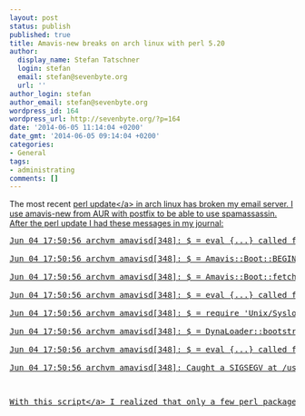 ```yaml
---
layout: post
status: publish
published: true
title: Amavis-new breaks on arch linux with perl 5.20
author:
  display_name: Stefan Tatschner
  login: stefan
  email: stefan@sevenbyte.org
  url: ''
author_login: stefan
author_email: stefan@sevenbyte.org
wordpress_id: 164
wordpress_url: http://sevenbyte.org/?p=164
date: '2014-06-05 11:14:04 +0200'
date_gmt: '2014-06-05 09:14:04 +0200'
categories:
- General
tags:
- administrating
comments: []
---
```

<p>The most recent <a href="https:&#47;&#47;www.archlinux.org&#47;news&#47;perl-updated-to-520&#47;">perl update<&#47;a> in arch linux has broken my email server. I use amavis-new from AUR with postfix to be able to use spamassassin. After the perl update I had these messages in my journal:</p>
<pre class="nums:false lang:default highlight:0 decode:true " >Jun 04 17:50:56 archvm amavisd[348]: $ = eval {...} called from file '&#47;usr&#47;lib&#47;perl5&#47;vendor_perl&#47;Unix&#47;Syslog.pm' line 0<br />
Jun 04 17:50:56 archvm amavisd[348]: $ = Amavis::Boot::BEGIN() called from file '&#47;usr&#47;lib&#47;perl5&#47;vendor_perl&#47;Unix&#47;Syslog.pm' line 0<br />
Jun 04 17:50:56 archvm amavisd[348]: $ = Amavis::Boot::fetch_modules('REQUIRED BASIC MODULES', 1, 'Exporter', 'POSIX', 'Fcntl', 'Socket', 'Errno', 'Carp', 'Time::HiRes', 'IO::Handle', 'IO::File', 'IO::Socket', 'IO::Socket::UNIX', 'IO::Str<br />
Jun 04 17:50:56 archvm amavisd[348]: $ = eval {...} called from file '&#47;usr&#47;bin&#47;amavisd' line 211<br />
Jun 04 17:50:56 archvm amavisd[348]: $ = require 'Unix&#47;Syslog.pm' called from file '&#47;usr&#47;bin&#47;amavisd' line 209<br />
Jun 04 17:50:56 archvm amavisd[348]: $ = DynaLoader::bootstrap('Unix::Syslog', 1.1) called from file '&#47;usr&#47;lib&#47;perl5&#47;vendor_perl&#47;Unix&#47;Syslog.pm' line 49<br />
Jun 04 17:50:56 archvm amavisd[348]: $ = eval {...} called from file '&#47;usr&#47;lib&#47;perl5&#47;core_perl&#47;DynaLoader.pm' line 216<br />
Jun 04 17:50:56 archvm amavisd[348]: Caught a SIGSEGV at &#47;usr&#47;lib&#47;perl5&#47;core_perl&#47;DynaLoader.pm line 216<&#47;pre> </p>
<p>With this <a href="https:&#47;&#47;git.server-speed.net&#47;users&#47;flo&#47;bin&#47;plain&#47;find-broken-perl-packages.sh">script<&#47;a> I realized that only a few perl packages needed to be rebuild (perl-convert-uulib perl-ipc-sharelite perl-unix-syslog). After rebuilding my mail server worked again.</p>
